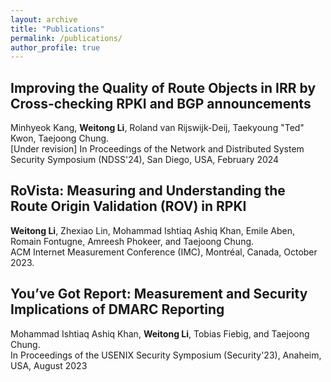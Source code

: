 ```yaml
---
layout: archive
title: "Publications"
permalink: /publications/
author_profile: true
---
```


## Improving the Quality of Route Objects in IRR by Cross-checking RPKI and BGP announcements
Minhyeok Kang, **Weitong Li**, Roland van Rijswijk-Deij, Taekyoung "Ted" Kwon, Taejoong Chung.  
[Under revision] In Proceedings of the Network and Distributed System Security Symposium (NDSS'24), San Diego, USA, February 2024

## RoVista: Measuring and Understanding the Route Origin Validation (ROV) in RPKI
**Weitong Li**, Zhexiao Lin, Mohammad Ishtiaq Ashiq Khan, Emile Aben, Romain Fontugne, Amreesh Phokeer, and Taejoong Chung.  
ACM Internet Measurement Conference (IMC), Montréal, Canada, October 2023.

## You’ve Got Report: Measurement and Security Implications of DMARC Reporting
Mohammad Ishtiaq Ashiq Khan, **Weitong Li**, Tobias Fiebig, and Taejoong Chung.  
In Proceedings of the USENIX Security Symposium (Security'23), Anaheim, USA, August 2023